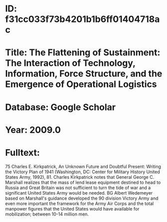 # ID: f31cc033f73b4201b1b6ff01404718ac
# Title: The Flattening of Sustainment: The Interaction of Technology, Information, Force Structure, and the Emergence of Operational Logistics
# Database: Google Scholar
# Year: 2009.0
# Fulltext:
75 Charles E. Kirkpatrick, An Unknown Future and Doubtful Present: Writing the Victory Plan of 1941 (Washington, DC: Center for Military History United States Army, 1992), 81.
Charles Kirkpatrick notes that General George C. Marshall realizes that the mass of lend lease equipment destined to head to Russia and Great Britain was not sufficient to turn the tide of war and a significant United States Army would be needed.
BG Albert Wedemeyer based on Marshall's guidance developed the 90 division Victory Army and even more important the framework for the Army Air Corps and the total manpower figures that the United States would have available for mobilization; between 10-14 million men.